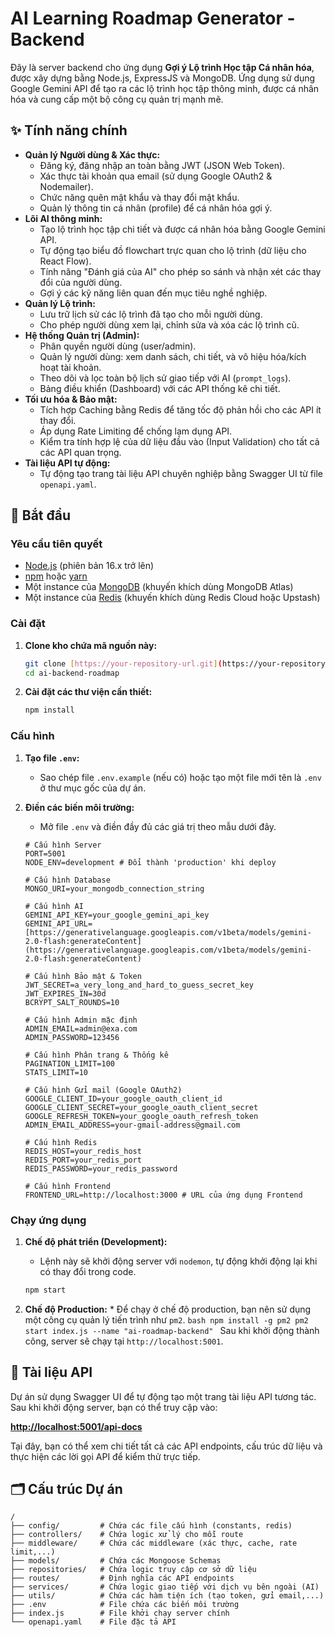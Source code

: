 # AI Learning Roadmap Generator - Backend

Đây là server backend cho ứng dụng **Gợi ý Lộ trình Học tập Cá nhân hóa**, được xây dựng bằng Node.js, ExpressJS và MongoDB. Ứng dụng sử dụng Google Gemini API để tạo ra các lộ trình học tập thông minh, được cá nhân hóa và cung cấp một bộ công cụ quản trị mạnh mẽ.

## ✨ Tính năng chính

- **Quản lý Người dùng & Xác thực:**
  - Đăng ký, đăng nhập an toàn bằng JWT (JSON Web Token).
  - Xác thực tài khoản qua email (sử dụng Google OAuth2 & Nodemailer).
  - Chức năng quên mật khẩu và thay đổi mật khẩu.
  - Quản lý thông tin cá nhân (profile) để cá nhân hóa gợi ý.
- **Lõi AI thông minh:**
  - Tạo lộ trình học tập chi tiết và được cá nhân hóa bằng Google Gemini API.
  - Tự động tạo biểu đồ flowchart trực quan cho lộ trình (dữ liệu cho React Flow).
  - Tính năng "Đánh giá của AI" cho phép so sánh và nhận xét các thay đổi của người dùng.
  - Gợi ý các kỹ năng liên quan đến mục tiêu nghề nghiệp.
- **Quản lý Lộ trình:**
  - Lưu trữ lịch sử các lộ trình đã tạo cho mỗi người dùng.
  - Cho phép người dùng xem lại, chỉnh sửa và xóa các lộ trình cũ.
- **Hệ thống Quản trị (Admin):**
  - Phân quyền người dùng (user/admin).
  - Quản lý người dùng: xem danh sách, chi tiết, và vô hiệu hóa/kích hoạt tài khoản.
  - Theo dõi và lọc toàn bộ lịch sử giao tiếp với AI (`prompt_logs`).
  - Bảng điều khiển (Dashboard) với các API thống kê chi tiết.
- **Tối ưu hóa & Bảo mật:**
  - Tích hợp Caching bằng Redis để tăng tốc độ phản hồi cho các API ít thay đổi.
  - Áp dụng Rate Limiting để chống lạm dụng API.
  - Kiểm tra tính hợp lệ của dữ liệu đầu vào (Input Validation) cho tất cả các API quan trọng.
- **Tài liệu API tự động:**
  - Tự động tạo trang tài liệu API chuyên nghiệp bằng Swagger UI từ file `openapi.yaml`.

## 🚀 Bắt đầu

### Yêu cầu tiên quyết

- [Node.js](https://nodejs.org/) (phiên bản 16.x trở lên)
- [npm](https://www.npmjs.com/) hoặc [yarn](https://yarnpkg.com/)
- Một instance của [MongoDB](https://www.mongodb.com/) (khuyến khích dùng MongoDB Atlas)
- Một instance của [Redis](https://redis.io/) (khuyến khích dùng Redis Cloud hoặc Upstash)

### Cài đặt

1.  **Clone kho chứa mã nguồn này:**

    ```bash
    git clone [https://your-repository-url.git](https://your-repository-url.git)
    cd ai-backend-roadmap
    ```

2.  **Cài đặt các thư viện cần thiết:**
    ```bash
    npm install
    ```

### Cấu hình

1.  **Tạo file `.env`:**

    - Sao chép file `.env.example` (nếu có) hoặc tạo một file mới tên là `.env` ở thư mục gốc của dự án.

2.  **Điền các biến môi trường:**

    - Mở file `.env` và điền đầy đủ các giá trị theo mẫu dưới đây.

    ```env
    # Cấu hình Server
    PORT=5001
    NODE_ENV=development # Đổi thành 'production' khi deploy

    # Cấu hình Database
    MONGO_URI=your_mongodb_connection_string

    # Cấu hình AI
    GEMINI_API_KEY=your_google_gemini_api_key
    GEMINI_API_URL=[https://generativelanguage.googleapis.com/v1beta/models/gemini-2.0-flash:generateContent](https://generativelanguage.googleapis.com/v1beta/models/gemini-2.0-flash:generateContent)

    # Cấu hình Bảo mật & Token
    JWT_SECRET=a_very_long_and_hard_to_guess_secret_key
    JWT_EXPIRES_IN=30d
    BCRYPT_SALT_ROUNDS=10

    # Cấu hình Admin mặc định
    ADMIN_EMAIL=admin@exa.com
    ADMIN_PASSWORD=123456

    # Cấu hình Phân trang & Thống kê
    PAGINATION_LIMIT=100
    STATS_LIMIT=10

    # Cấu hình Gửi mail (Google OAuth2)
    GOOGLE_CLIENT_ID=your_google_oauth_client_id
    GOOGLE_CLIENT_SECRET=your_google_oauth_client_secret
    GOOGLE_REFRESH_TOKEN=your_google_oauth_refresh_token
    ADMIN_EMAIL_ADDRESS=your-gmail-address@gmail.com

    # Cấu hình Redis
    REDIS_HOST=your_redis_host
    REDIS_PORT=your_redis_port
    REDIS_PASSWORD=your_redis_password

    # Cấu hình Frontend
    FRONTEND_URL=http://localhost:3000 # URL của ứng dụng Frontend
    ```

### Chạy ứng dụng

1.  **Chế độ phát triển (Development):**

    - Lệnh này sẽ khởi động server với `nodemon`, tự động khởi động lại khi có thay đổi trong code.

    ```bash
    npm start
    ```

2.  **Chế độ Production:** \* Để chạy ở chế độ production, bạn nên sử dụng một công cụ quản lý tiến trình như `pm2`.
    `bash
npm install -g pm2
pm2 start index.js --name "ai-roadmap-backend"
`
    Sau khi khởi động thành công, server sẽ chạy tại `http://localhost:5001`.

## 📖 Tài liệu API

Dự án sử dụng Swagger UI để tự động tạo một trang tài liệu API tương tác. Sau khi khởi động server, bạn có thể truy cập vào:

[**http://localhost:5001/api-docs**](http://localhost:5001/api-docs)

Tại đây, bạn có thể xem chi tiết tất cả các API endpoints, cấu trúc dữ liệu và thực hiện các lời gọi API để kiểm thử trực tiếp.

## 🗂️ Cấu trúc Dự án

```
/
├── config/         # Chứa các file cấu hình (constants, redis)
├── controllers/    # Chứa logic xử lý cho mỗi route
├── middleware/     # Chứa các middleware (xác thực, cache, rate limit,...)
├── models/         # Chứa các Mongoose Schemas
├── repositories/   # Chứa logic truy cập cơ sở dữ liệu
├── routes/         # Định nghĩa các API endpoints
├── services/       # Chứa logic giao tiếp với dịch vụ bên ngoài (AI)
├── utils/          # Chứa các hàm tiện ích (tạo token, gửi email,...)
├── .env            # File chứa các biến môi trường
├── index.js        # File khởi chạy server chính
└── openapi.yaml    # File đặc tả API

```
